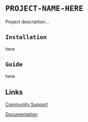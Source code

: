 # `PROJECT-NAME-HERE`

Project description...

## `Installation`

here

## `Guide`

here

## Links

[Community Support](https://discord.gg/73KvNCABPc)

[Documentation]()
